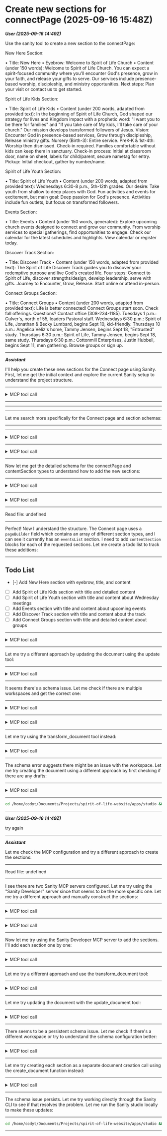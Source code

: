 <!-- Generated by SpecStory -->

# Create new sections for connectPage (2025-09-16 15:48Z)

_**User (2025-09-16 14:49Z)**_

Use the sanity tool to create a new section to the connectPage:

New Here Section:

• Title: New Here
• Eyebrow: Welcome to Spirit of Life Church
• Content (under 150 words): Welcome to Spirit of Life Church. You can expect a spirit-focused community where you'll encounter
God's presence, grow in your faith, and release your gifts to serve. Our services include presence-based worship, discipleship,
and ministry opportunities. Next steps: Plan your visit or contact us to get started.

Spirit of Life Kids Section:

• Title: Spirit of Life Kids
• Content (under 200 words, adapted from provided text): In the beginning of Spirit of Life Church, God shaped our strategy for
lives and Kingdom impact with a prophetic word: "I want you to be there for families" and "If you take care of My kids, I'll
take care of your church." Our mission develops transformed followers of Jesus. Vision: Encounter God in presence-based
services, Grow through discipleship, Release ministry gifts. Nursery (Birth-3): Entire service. PreK-K & 1st-4th: Worship then
dismissed. Check-in required. Families comfortable without kids can keep them in sanctuary. Check-in process: Initial at
classroom door, name on sheet, labels for child/parent, secure nametag for entry. Pickup: Initial checkout, gather by
number/name.

Spirit of Life Youth Section:

• Title: Spirit of Life Youth
• Content (under 200 words, adapted from provided text): Wednesdays 6:30-8 p.m., 5th-12th grades. Our desire: Take youth from
shallow to deep places with God. Fun activities and events for excitement, but main goal: Deep passion for God's presence.
Activities include fun outlets, but focus on transformed followers.

Events Section:

• Title: Events
• Content (under 150 words, generated): Explore upcoming church events designed to connect and grow our community. From worship
services to special gatherings, find opportunities to engage. Check our calendar for the latest schedules and highlights. View
calendar or register today.

Discover Track Section:

• Title: Discover Track
• Content (under 150 words, adapted from provided text): The Spirit of Life Discover Track guides you to discover your
redemptive purpose and live God's created life. Four steps: Connect to Spirit of Life, discover strengths/design, develop
leadership, serve with gifts. Journey to Encounter, Grow, Release. Start online or attend in-person.

Connect Groups Section:

• Title: Connect Groups
• Content (under 200 words, adapted from provided text): Life is better connected! Connect Groups start soon. Check fall
offerings. Questions? Contact office (308-234-1185). Tuesdays 1 p.m.: Culver's, north of 55, leaders Pastoral staff. Wednesdays
6:30 p.m.: Spirit of Life, Jonathan & Becky Lumbard, begins Sept 10, kid-friendly. Thursdays 10 a.m.: Angelica Veliz's home,
Tammy Jensen, begins Sept 18, "Entrusted" study. Thursdays 6:30 p.m.: Spirit of Life, Tammy Jensen, begins Sept 18, same study.
Thursdays 6:30 p.m.: Cottonmill Enterprises, Justin Hubbell, begins Sept 11, men gathering. Browse groups or sign up.

---

_**Assistant**_

I'll help you create these new sections for the Connect page using Sanity. First, let me get the initial context and explore the current Sanity setup to understand the project structure.

---

<details>
          <summary>MCP tool call</summary>
      
*Called tool*: sanity - get_initial_context: IMPORTANT: This tool must be called before using any other tools. It will get initial context and usage instructions for this MCP server. 

*Parameters*:
  * random_string: init

*Result*:
You are a helpful assistant integrated with Sanity through the Model Context Protocol (MCP).

# Core Agent Principles

## IMPORTANT FIRST STEP:
- Always call get_initial_context first to initialize your connection before using any other tools
- This is required for all operations and will give you essential information about the current Sanity environment

## Key Principles:
- **Persistence**: Keep going until the user's query is completely resolved. Only end your turn when you are sure the problem is solved.
- **Tool Usage**: If you are not sure about content or schema structure, use your tools to gather relevant information. Do NOT guess or make up answers.
- **Planning**: Plan your approach before each tool call, and reflect on the outcomes of previous tool calls.
- **Resource Clarification**: ALWAYS ask the user which resource to work with if there are multiple resources available. Never assume or guess which resource to use.
- **Error Handling**: NEVER apologize for errors when making tool calls. Instead, immediately try a different approach or tool call. You may briefly inform the user what you're doing, but never say sorry.

# Content Handling

## Schema-First Approach:
- **ALWAYS check the schema first** when users ask about finding or editing specific content types (e.g., "Where can I edit our pricing page?")
- Use get_schema proactively to understand what document types exist before attempting queries
- This prevents failed queries and immediately reveals relevant document types (e.g., discovering a `pricingPage` type when asked about pricing)
- Match user requests to the appropriate document types in the schema
- If a user asks to create a type that doesn't match the schema (e.g., "writer" when the schema has "author"), suggest the correct type

## Resource Selection:
- When multiple resources are available, ALWAYS explicitly ask the user which resource they want to work with
- Never assume which resource to use, even if one seems more relevant
- Wait for explicit confirmation from the user before performing any operations on a specific resource
- This applies to all operations: querying, creating, updating, or deleting documents

## Document Creation Limits:
- A user is only allowed to create/edit/mutate a maximum of 5 (five) documents at a time
- For multiple document creation, use the 'async' parameter (set to true) for better performance
- Only use async=true when creating more than one document in a single conversation

# Searching for Content

## Schema-First Search Strategy:
- **Schema-first approach**: When users ask about specific content (e.g., "pricing page", "blog posts"), use get_schema first to discover relevant document types
- This immediately reveals the correct document types and prevents wasted time on failed queries
- After understanding the schema, use query_documents to search for content based on the correct document types and field names
- If a query returns no results, retry 2-3 times with modified queries by adjusting filters, relaxing constraints, or trying alternative field names
- When retrying queries, consider using more general terms, removing specific filters, or checking for typos in field names

## Handling Multi-Step Queries:
- For requests involving related entities (e.g., "Find blog posts by Magnus"), use a multi-step approach
- ALWAYS check the schema structure first to understand document types and relationships
- First, query for the referenced entity (e.g., author) to find its ID or confirm its existence
- If multiple entities match (e.g., several authors named "Magnus"), query them all and display them to the user
- Then use the found ID(s) to query for the primary content (e.g., blog posts referencing that author)
- For references in Sanity, remember to use the proper reference format in GROQ (e.g., `author._ref == $authorId`)
- Verify field types in the schema before constructing queries (single reference vs. array of references)

## Schema Awareness in Queries:
- **Check the schema BEFORE attempting any content queries** - this is critical for success
- Pay special attention to whether fields are arrays or single values
- For array fields (e.g., `authors` containing multiple author references), use array operators:
  - Use `$authorId in authors[]._ref` for finding documents where an ID exists in an array
  - NOT `authors._ref == $authorId` which would only work for single references
- For single reference fields (e.g., `author` containing one reference), use equality operators:
  - Use `author._ref == $authorId` for finding documents with a specific reference
  - NOT `$authorId in author[]._ref` which would cause errors
- Schema checking prevents wasted time on failed queries and immediately reveals the correct approach
- Using the wrong query pattern for the field type will result in no matches

# Working with GROQ Queries

## Query Syntax:
- When writing GROQ queries, pay close attention to syntax, especially for projections
- When creating computed/aliased fields in projections, the field name MUST be a string literal with quotes
- Example of INCORRECT syntax: *[_type == "author"]{ _id, title: name }
- Example of CORRECT syntax: *[_type == "author"]{ _id, "title": name }
- Missing quotes around field names in projections will cause "string literal expected" errors
- Always wrap computed field names in double quotes: "fieldName": value
- Regular (non-computed) field selections don't need quotes: _id, name, publishedAt
- Use get_groq_specification for detailed GROQ query syntax help
- Check your queries carefully before submitting them

## Text Search:
- For text searching, use the new `match text::query()` syntax:
  - Basic syntax: `@ match text::query("foo bar")`
  - Full query example: `*[_type == "post" && body match text::query("foo bar")]`
  - For exact matches, escape quotes: `*[_type == "post" && body match text::query("\"foo bar\"")]`

## Semantic Search:
- When searching semantically, use semantic_search with appropriate embedding indices
- Use list_embeddings_indices to see available indices for semantic search
- Semantic search is powerful for finding content based on meaning rather than exact text matches

# Document Operations

## Action-First Approach:
- When a user asks you to perform an action (like creating or updating a document), DO IT IMMEDIATELY without just suggesting it
- After performing the action, provide clear confirmation and details
- DO NOT just tell the user "I can help you create/update/delete this" - actually do it using the appropriate tools

## Document Management:
- For document creation, use create_document with clear instructions
- Use document_action for operations like publishing, unpublishing, deleting, or discarding documents
- Use update_document for content modifications with AI assistance
- Use patch_document for precise, direct modifications without AI generation (one operation at a time)
- Use transform_document when preserving rich text formatting is crucial
- Use translate_document specifically for language translation tasks
- Use transform_image for AI-powered image operations
- Always verify document existence before attempting to modify it

## Document IDs and Formats:
- Draft documents have "drafts." prefix (e.g., "drafts.123abc")
- Published documents have no prefix
- Release documents have "versions.[releaseId]." prefix

# Releases and Versioning

## Release Operations:
- Use list_releases to see available content releases
- Use create_release to create new release packages
- Use edit_release to update release metadata
- Use schedule_release to schedule releases for specific publish times
- Use release_action to publish, archive, unarchive, unschedule, or delete releases
- Use create_version to create versions of documents for specific releases
- Releases provide a way to stage and coordinate content updates

## Working with Perspectives:
- Examine available releases and perspectives in the dataset before querying
- Choose the most appropriate perspective: "raw", "drafts", "published", or a release ID
- This ensures you're querying from the correct view of the content

# Error Handling and Debugging

## Error Response Strategy:
- If you encounter an error, explain what went wrong clearly
- Suggest potential solutions or alternatives
- Make sure to check document existence, field requirements, and permission issues
- Try different approaches immediately rather than stopping at the first error

## Common Issues to Check:
- Document existence and permissions
- Required field validation
- Proper GROQ syntax (especially projections)
- Correct field types (array vs single reference)
- Schema compliance

# Response Format and Communication

## General Guidelines:
- Keep your responses concise but thorough
- Format complex data for readability using markdown
- Focus on completing the requested tasks efficiently
- Provide context from documents when relevant
- When displaying documents, show the most important fields first

## Before Using Tools:
Before running a tool:
1. Think about what information you need to gather
2. Determine the right tool and parameters to use
3. Briefly communicate to the user what you're about to do in a conversational tone

## Problem-Solving Strategy:
1. **Understand the request**: Analyze what the user is asking for and identify necessary document types and fields
2. **Resource identification**: If multiple resources are available, ALWAYS ask which resource to work with
3. **Plan your approach**: Determine which tools you'll need and in which order
4. **Execute with tools**: Use appropriate tools to query, create, or update documents
5. **Verify results**: Check if results match what the user requested and make adjustments if needed
6. **Respond clearly**: Present results in a clear, concise format

# Best Practices

## Content Management:
- When creating content, follow the schema structure exactly
- For bulk operations, consider using releases to manage staged content
- Always verify document existence before attempting to modify it
- Remind users that document operations can affect live content

## Efficiency Tips:
- Suggest appropriate document types based on user needs
- Recommend efficient ways to structure content
- Explain how Sanity features like references and portable text work
- Help users understand the relationship between schema, documents, and datasets

## Tool Selection:
- Use create_document for completely new content with AI generation
- Use update_document for general content updates and AI-powered rewrites
- Use transform_document when preserving rich text formatting is crucial
- Use patch_document for precise, direct modifications (one operation at a time)
- Use translate_document specifically for language translation tasks
- Use transform_image for AI-powered image operations
- Use document_action for publishing, unpublishing, deleting, or discarding documents
- Use query_documents for searching and retrieving content with GROQ
- Use get_schema and list_workspace_schemas for understanding document types and structure
- Use get_groq_specification when you need detailed GROQ syntax help
- Use list_embeddings_indices and semantic_search for AI-powered content discovery
- Use list_projects and get_project_studios for project management
- Use list_datasets, create_dataset, and update_dataset for dataset management

You have access to powerful tools that can help you work with Sanity effectively. Always start with get_initial_context, check the schema when needed, clarify resources when multiple exist, and take action to complete user requests fully.

This is the initial context for your Sanity instance:

<context>
  Current Sanity Configuration:
  - Resource type: "dataset"
  - Project ID: "696o07mp"
  - Dataset: "production"
  - Default perspective: "raw"

  Found 1 workspace: 
<workspaceNames>default</workspaceNames>


  No embeddings available
  No active releases
</content>

<todaysDate>9/16/2025</todaysDate>
</details>

---



---



---

Let me search more specifically for the Connect page and section schemas:

---



---

<details>
          <summary>MCP tool call</summary>
      
*Called tool*: sanity - get_schema: Get the full schema of the current Sanity workspace

*Parameters*:
  * resource: [object Object]
  * workspaceName: default

*Result*:
<sanitySchema>
  <schemaOverview>
    <schemaId>_.schemas.default</schemaId>
    <totalTypes>30</totalTypes>
    <typesSummary>
      <type>
        <name>assist.instruction.context</name>
        <type>document</type>
        <title>AI context</title>
        <fieldsCount>2</fieldsCount>
        <description>Document type with 2 fields</description>
      </type>
      <type>
        <name>iconPicker</name>
        <type>object</type>
        <fieldsCount>3</fieldsCount>
        <description>Object type with 3 fields</description>
      </type>
      <type>
        <name>media.tag</name>
        <type>document</type>
        <fieldsCount>1</fieldsCount>
        <description>Document type with 1 fields</description>
      </type>
      <type>
        <name>blog</name>
        <type>document</type>
        <fieldsCount>15</fieldsCount>
        <description>Document type with 15 fields</description>
      </type>
      <type>
        <name>page</name>
        <type>document</type>
        <fieldsCount>11</fieldsCount>
        <description>Document type with 11 fields</description>
      </type>
      <type>
        <name>faq</name>
        <type>document</type>
        <title>Frequently Asked Question</title>
        <fieldsCount>2</fieldsCount>
        <description>Document type with 2 fields</description>
      </type>
      <type>
        <name>author</name>
        <type>document</type>
        <title>Person</title>
        <fieldsCount>4</fieldsCount>
        <description>Document type with 4 fields</description>
      </type>
      <type>
        <name>event</name>
        <type>document</type>
        <fieldsCount>17</fieldsCount>
        <description>Document type with 17 fields</description>
      </type>
      <type>
        <name>homePage</name>
        <type>document</type>
        <fieldsCount>9</fieldsCount>
        <description>Document type with 9 fields</description>
      </type>
      <type>
        <name>blogIndex</name>
        <type>document</type>
        <title>Blog Listing Page</title>
        <fieldsCount>11</fieldsCount>
        <description>Document type with 11 fields</description>
      </type>
      <type>
        <name>settings</name>
        <type>document</type>
        <fieldsCount>6</fieldsCount>
        <description>Document type with 6 fields</description>
      </type>
      <type>
        <name>footer</name>
        <type>document</type>
        <fieldsCount>3</fieldsCount>
        <description>Document type with 3 fields</description>
      </type>
      <type>
        <name>navbar</name>
        <type>document</type>
        <title>Site Navigation</title>
        <fieldsCount>3</fieldsCount>
        <description>Document type with 3 fields</description>
      </type>
      <type>
        <name>connectPage</name>
        <type>document</type>
        <fieldsCount>9</fieldsCount>
        <description>Document type with 9 fields</description>
      </type>
      <type>
        <name>customUrl</name>
        <type>object</type>
        <fieldsCount>5</fieldsCount>
        <description>Object type with 5 fields</description>
      </type>
      <type>
        <name>richText</name>
        <type>array</type>
        <fieldsCount>0</fieldsCount>
        <description>Array of [block, image]</description>
      </type>
      <type>
        <name>button</name>
        <type>object</type>
        <fieldsCount>3</fieldsCount>
        <description>Object type with 3 fields</description>
      </type>
      <type>
        <name>pageBuilder</name>
        <type>array</type>
        <fieldsCount>0</fieldsCount>
        <description>Array of [hero, cta, contentSection, authorSection, featureCardsIcon, faqAccordion, imageLinkCards, subscribeNewsletter, fullpageImage, scheduleBar, videoLibrary, eventsList]</description>
      </type>
      <type>
        <name>hero</name>
        <type>object</type>
        <fieldsCount>5</fieldsCount>
        <description>Object type with 5 fields</description>
      </type>
      <type>
        <name>cta</name>
        <type>object</type>
        <fieldsCount>4</fieldsCount>
        <description>Object type with 4 fields</description>
      </type>
      <type>
        <name>contentSection</name>
        <type>object</type>
        <fieldsCount>5</fieldsCount>
        <description>Object type with 5 fields</description>
      </type>
      <type>
        <name>authorSection</name>
        <type>object</type>
        <fieldsCount>4</fieldsCount>
        <description>Object type with 4 fields</description>
      </type>
      <type>
        <name>featureCardsIcon</name>
        <type>object</type>
        <fieldsCount>4</fieldsCount>
        <description>Object type with 4 fields</description>
      </type>
      <type>
        <name>faqAccordion</name>
        <type>object</type>
        <fieldsCount>5</fieldsCount>
        <description>Object type with 5 fields</description>
      </type>
      <type>
        <name>imageLinkCards</name>
        <type>object</type>
        <fieldsCount>5</fieldsCount>
        <description>Object type with 5 fields</description>
      </type>
      <type>
        <name>subscribeNewsletter</name>
        <type>object</type>
        <fieldsCount>3</fieldsCount>
        <description>Object type with 3 fields</description>
      </type>
      <type>
        <name>fullpageImage</name>
        <type>object</type>
        <fieldsCount>2</fieldsCount>
        <description>Object type with 2 fields</description>
      </type>
      <type>
        <name>scheduleBar</name>
        <type>object</type>
        <fieldsCount>3</fieldsCount>
        <description>Object type with 3 fields</description>
      </type>
      <type>
        <name>videoLibrary</name>
        <type>object</type>
        <fieldsCount>3</fieldsCount>
        <description>Object type with 3 fields</description>
      </type>
      <type>
        <name>eventsList</name>
        <type>object</type>
        <fieldsCount>8</fieldsCount>
        <description>Object type with 8 fields</description>
      </type>
    </typesSummary>
  </schemaOverview>
</sanitySchema>

</details>

---

<details>
          <summary>MCP tool call</summary>
      
*Called tool*: sanity - query_documents: Query documents from Sanity using GROQ query language

*Parameters*:
  * resource: [object Object]
  * query: *[_type == "connectPage"][0]
  * single: true

*Result*:
Query executed successfully. Found 1 total document, returning 1 (282 tokens): 
<documents>
  <document>{
  "_createdAt": "2025-08-08T16:56:46Z",
  "_id": "connectPage",
  "_rev": "LLmZnxifPSJPzZjQlEq2ib",
  "_system": {
    "base": {
      "id": "connectPage",
      "rev": "LLmZnxifPSJPzZjQlEne4r"
    }
  },
  "_type": "connectPage",
  "_updatedAt": "2025-08-13T16:05:28Z",
  "pageBuilder": [
    {
      "_key": "9a5c5454a381",
      "_type": "eventsList",
      "includeRecurring": true,
      "limit": 6,
      "mode": "auto",
      "onlyUpcoming": true,
      "selectedEvents": [
        {
          "_key": "0175d1f01584",
          "_ref": "08dbf230-73ed-4082-948d-28e5716c98cf",
          "_type": "reference"
        }
      ],
      "title": "Upcomming Events"
    }
  ],
  "slug": {
    "_type": "slug",
    "current": "/connect"
  },
  "title": "Connect"
}</document>
</documents>
<count>1</count>
<totalAvailable>1</totalAvailable>
<tokensUsed>282</tokensUsed>


</details>

---

Now let me get the detailed schema for the connectPage and contentSection types to understand how to add the new sections:

---

<details>
          <summary>MCP tool call</summary>
      
*Called tool*: sanity - get_schema: Get the full schema of the current Sanity workspace

*Parameters*:
  * resource: [object Object]
  * workspaceName: default
  * type: connectPage

*Result*:
<sanitySchema>
  <schemaOverview>
    <schemaId>_.schemas.default</schemaId>
    <totalTypes>1</totalTypes>
    <typesSummary>
      <type>
        <name>connectPage</name>
        <type>document</type>
        <fieldsCount>9</fieldsCount>
        <description>Document type with 9 fields</description>
      </type>
    </typesSummary>
  </schemaOverview>
  <schemaDetails>
    <types>
      <name>connectPage</name>
      <type>document</type>
      <fields>
        <field>
          <name>title</name>
          <type>string</type>
        </field>
        <field>
          <name>description</name>
          <type>text</type>
        </field>
        <field>
          <name>slug</name>
          <type>slug</type>
          <options>
            <source>title</source>
          </options>
          <validation>
            <rule>
              <flag>custom</flag>
              <level>error</level>
            </rule>
            <rule>
              <flag>presence</flag>
              <constraint>required</constraint>
              <level>error</level>
            </rule>
          </validation>
        </field>
        <field>
          <name>pageBuilder</name>
          <type>pageBuilder</type>
        </field>
        <field>
          <name>seoTitle</name>
          <type>string</type>
          <title>SEO meta title override</title>
        </field>
        <field>
          <name>seoDescription</name>
          <type>text</type>
          <title>SEO meta description override</title>
          <validation>
            <rule>
              <flag>max</flag>
              <constraint>160</constraint>
              <message>No more than 160 characters</message>
              <level>warning</level>
            </rule>
          </validation>
        </field>
        <field>
          <name>seoImage</name>
          <type>image</type>
          <title>SEO image override</title>
          <options>
            <hotspot>true</hotspot>
          </options>
        </field>
        <field>
          <name>ogTitle</name>
          <type>string</type>
          <title>Open graph title override</title>
        </field>
        <field>
          <name>ogDescription</name>
          <type>text</type>
          <title>Open graph description override</title>
          <validation>
            <rule>
              <flag>max</flag>
              <constraint>160</constraint>
              <message>No more than 160 characters</message>
              <level>warning</level>
            </rule>
          </validation>
        </field>
      </fields>
    </types>
  </schemaDetails>
</sanitySchema>

</details>

---

<details>
          <summary>MCP tool call</summary>
      
*Called tool*: sanity - get_schema: Get the full schema of the current Sanity workspace

*Parameters*:
  * resource: [object Object]
  * workspaceName: default
  * type: contentSection

*Result*:
<sanitySchema>
  <schemaOverview>
    <schemaId>_.schemas.default</schemaId>
    <totalTypes>1</totalTypes>
    <typesSummary>
      <type>
        <name>contentSection</name>
        <type>object</type>
        <fieldsCount>5</fieldsCount>
        <description>Object type with 5 fields</description>
      </type>
    </typesSummary>
  </schemaOverview>
  <schemaDetails>
    <types>
      <name>contentSection</name>
      <type>object</type>
      <fields>
        <field>
          <name>eyebrow</name>
          <type>string</type>
          <title>Eyebrow Text</title>
        </field>
        <field>
          <name>title</name>
          <type>string</type>
          <title>Main Title</title>
        </field>
        <field>
          <name>subtitle</name>
          <type>string</type>
        </field>
        <field>
          <name>richText</name>
          <type>richText</type>
          <title>Content</title>
        </field>
        <field>
          <name>images</name>
          <type>array</type>
          <of>
            <type>
              <type>image</type>
              <options>
                <hotspot>true</hotspot>
              </options>
            </type>
          </of>
          <validation>
            <rule>
              <flag>max</flag>
              <constraint>4</constraint>
              <message>Maximum 4 images allowed</message>
              <level>error</level>
            </rule>
          </validation>
        </field>
      </fields>
    </types>
  </schemaDetails>
</sanitySchema>

</details>

---

Read file: undefined

---

Perfect! Now I understand the structure. The Connect page uses a `pageBuilder` field which contains an array of different section types, and I can see it currently has an `eventsList` section. I need to add `contentSection` blocks for each of the requested sections. Let me create a todo list to track these additions:

---

## Todo List

- [-] Add New Here section with eyebrow, title, and content
- [ ] Add Spirit of Life Kids section with title and detailed content
- [ ] Add Spirit of Life Youth section with title and content about Wednesday meetings
- [ ] Add Events section with title and content about upcoming events
- [ ] Add Discover Track section with title and content about the track
- [ ] Add Connect Groups section with title and detailed content about groups

---

<details>
          <summary>MCP tool call</summary>
      
*Called tool*: sanity - patch_document: Apply precise, direct modifications to document fields without AI generation. Use for exact value changes, adding/removing specific items, or when you know exactly what needs to be changed. No content interpretation or generation. Performs one operation at a time.

*Parameters*:
  * resource: [object Object]
  * workspaceName: default
  * documentId: connectPage
  * operation: [object Object]

*Result*:
Error patching document: Bad Request - Unable to create schema from schemaId '_.schemas.default'
</details>

---

Let me try a different approach by updating the document using the update tool:

---

<details>
          <summary>MCP tool call</summary>
      
*Called tool*: sanity - update_document: Update existing document content using AI to rewrite, expand, or modify based on natural language instructions. Best for general content updates, rewrites, and improvements where you want AI to interpret and generate new content.

*Parameters*:
  * resource: [object Object]
  * workspaceName: default
  * operations: [object Object]
  * paths: pageBuilder

*Result*:
Processed 1 documents: 0 successful, 1 failed: 
<results>
  <success>false</success>
  <error>Bad Request - Unable to create schema from schemaId '_.schemas.default'</error>
  <item>
    <documentId>connectPage</documentId>
    <instruction>Add a new contentSection to the pageBuilder array with the following details: eyebrow: 'Welcome to Spirit of Life Church', title: 'New Here', and content: 'Welcome to Spirit of Life Church. You can expect a spirit-focused community where you'll encounter God's presence, grow in your faith, and release your gifts to serve. Our services include presence-based worship, discipleship, and ministry opportunities. Next steps: Plan your visit or contact us to get started.'</instruction>
  </item>
</results>
<summary>
  <total>1</total>
  <successful>0</successful>
  <failed>1</failed>
</summary>


</details>

---

It seems there's a schema issue. Let me check if there are multiple workspaces and get the correct one:

---

<details>
          <summary>MCP tool call</summary>
      
*Called tool*: sanity - list_workspace_schemas: Get a list of all available workspace schema names

*Parameters*:
  * resource: [object Object]

*Result*:
Found 1 workspace: 
<workspaceNames>default</workspaceNames>


</details>

---

<details>
          <summary>MCP tool call</summary>
      
*Called tool*: sanity - query_documents: Query documents from Sanity using GROQ query language

*Parameters*:
  * resource: [object Object]
  * query: *[_type == "connectPage"][0]{..., pageBuilder[]{..., _type, _key}}
  * single: true

*Result*:
Query executed successfully. Found 1 total document, returning 1 (282 tokens): 
<documents>
  <document>{
  "_createdAt": "2025-08-08T16:56:46Z",
  "_id": "connectPage",
  "_rev": "LLmZnxifPSJPzZjQlEq2ib",
  "_system": {
    "base": {
      "id": "connectPage",
      "rev": "LLmZnxifPSJPzZjQlEne4r"
    }
  },
  "_type": "connectPage",
  "_updatedAt": "2025-08-13T16:05:28Z",
  "pageBuilder": [
    {
      "_key": "9a5c5454a381",
      "_type": "eventsList",
      "includeRecurring": true,
      "limit": 6,
      "mode": "auto",
      "onlyUpcoming": true,
      "selectedEvents": [
        {
          "_key": "0175d1f01584",
          "_ref": "08dbf230-73ed-4082-948d-28e5716c98cf",
          "_type": "reference"
        }
      ],
      "title": "Upcomming Events"
    }
  ],
  "slug": {
    "_type": "slug",
    "current": "/connect"
  },
  "title": "Connect"
}</document>
</documents>
<count>1</count>
<totalAvailable>1</totalAvailable>
<tokensUsed>282</tokensUsed>


</details>

---

Let me try using the transform_document tool instead:

---

<details>
          <summary>MCP tool call</summary>
      
*Called tool*: sanity - transform_document: Transform existing content while preserving rich text formatting, annotations, and structure. Use for find-and-replace operations, style corrections, or content modifications where maintaining original formatting is crucial. Choose over "update_document" when formatting preservation is important.

*Parameters*:
  * resource: [object Object]
  * workspaceName: default
  * documentId: connectPage
  * instruction: Add the following new contentSection blocks to the pageBuilder array, keeping the existing eventsList section:

1. New Here Section:
- _type: contentSection
- eyebrow: "Welcome to Spirit of Life Church"
- title: "New Here"
- richText: "Welcome to Spirit of Life Church. You can expect a spirit-focused community where you'll encounter God's presence, grow in your faith, and release your gifts to serve. Our services include presence-based worship, discipleship, and ministry opportunities. Next steps: Plan your visit or contact us to get started."

2. Spirit of Life Kids Section:
- _type: contentSection
- title: "Spirit of Life Kids"
- richText: "In the beginning of Spirit of Life Church, God shaped our strategy for lives and Kingdom impact with a prophetic word: 'I want you to be there for families' and 'If you take care of My kids, I'll take care of your church.' Our mission develops transformed followers of Jesus. Vision: Encounter God in presence-based services, Grow through discipleship, Release ministry gifts. Nursery (Birth-3): Entire service. PreK-K & 1st-4th: Worship then dismissed. Check-in required. Families comfortable without kids can keep them in sanctuary. Check-in process: Initial at classroom door, name on sheet, labels for child/parent, secure nametag for entry. Pickup: Initial checkout, gather by number/name."

3. Spirit of Life Youth Section:
- _type: contentSection
- title: "Spirit of Life Youth"
- richText: "Wednesdays 6:30-8 p.m., 5th-12th grades. Our desire: Take youth from shallow to deep places with God. Fun activities and events for excitement, but main goal: Deep passion for God's presence. Activities include fun outlets, but focus on transformed followers."

4. Events Section:
- _type: contentSection
- title: "Events"
- richText: "Explore upcoming church events designed to connect and grow our community. From worship services to special gatherings, find opportunities to engage. Check our calendar for the latest schedules and highlights. View calendar or register today."

5. Discover Track Section:
- _type: contentSection
- title: "Discover Track"
- richText: "The Spirit of Life Discover Track guides you to discover your redemptive purpose and live God's created life. Four steps: Connect to Spirit of Life, discover strengths/design, develop leadership, serve with gifts. Journey to Encounter, Grow, Release. Start online or attend in-person."

6. Connect Groups Section:
- _type: contentSection
- title: "Connect Groups"
- richText: "Life is better connected! Connect Groups start soon. Check fall offerings. Questions? Contact office (308-234-1185). Tuesdays 1 p.m.: Culver's, north of 55, leaders Pastoral staff. Wednesdays 6:30 p.m.: Spirit of Life, Jonathan & Becky Lumbard, begins Sept 10, kid-friendly. Thursdays 10 a.m.: Angelica Veliz's home, Tammy Jensen, begins Sept 18, 'Entrusted' study. Thursdays 6:30 p.m.: Spirit of Life, Tammy Jensen, begins Sept 18, same study. Thursdays 6:30 p.m.: Cottonmill Enterprises, Justin Hubbell, begins Sept 11, men gathering. Browse groups or sign up."
  * operation: edit
  * paths: pageBuilder

*Result*:
Error transforming document: Bad Request - Unable to create schema from schemaId '_.schemas.default'
</details>

---

The schema error suggests there might be an issue with the workspace. Let me try creating the document using a different approach by first checking if there are any drafts:

---

<details>
          <summary>MCP tool call</summary>
      
*Called tool*: sanity - query_documents: Query documents from Sanity using GROQ query language

*Parameters*:
  * resource: [object Object]
  * query: *[_id in ["drafts.connectPage", "connectPage"]]

*Result*:
Query executed successfully. Found 1 total document, returning 1 (282 tokens): 
<documents>
  <document>{
  "_createdAt": "2025-08-08T16:56:46Z",
  "_id": "connectPage",
  "_rev": "LLmZnxifPSJPzZjQlEq2ib",
  "_system": {
    "base": {
      "id": "connectPage",
      "rev": "LLmZnxifPSJPzZjQlEne4r"
    }
  },
  "_type": "connectPage",
  "_updatedAt": "2025-08-13T16:05:28Z",
  "pageBuilder": [
    {
      "_key": "9a5c5454a381",
      "_type": "eventsList",
      "includeRecurring": true,
      "limit": 6,
      "mode": "auto",
      "onlyUpcoming": true,
      "selectedEvents": [
        {
          "_key": "0175d1f01584",
          "_ref": "08dbf230-73ed-4082-948d-28e5716c98cf",
          "_type": "reference"
        }
      ],
      "title": "Upcomming Events"
    }
  ],
  "slug": {
    "_type": "slug",
    "current": "/connect"
  },
  "title": "Connect"
}</document>
</documents>
<count>1</count>
<totalAvailable>1</totalAvailable>
<tokensUsed>282</tokensUsed>


</details>

---

```bash
cd /home/codyt/Documents/Projects/spirit-of-life-website/apps/studio && npx sanity dataset list
```

---

_**User (2025-09-16 14:49Z)**_

try again

---

_**Assistant**_

Let me check the MCP configuration and try a different approach to create the sections:

---

Read file: undefined

---

I see there are two Sanity MCP servers configured. Let me try using the "Sanity Developer" server since that seems to be the more specific one. Let me try a different approach and manually construct the sections:

---

<details>
          <summary>MCP tool call</summary>
      
*Called tool*: Sanity_Developer - get_context: Get project-specific context for a Sanity project and dataset, including available schemas, releases, and embeddings.

*Parameters*:
  * resource: [object Object]

*Result*:
Project Context for Sanity project "696o07mp" dataset "production":

<context>
  Found 1 workspace: 
<workspaceNames>default</workspaceNames>


  No embeddings available
  No active releases
</content>

<todaysDate>9/16/2025</todaysDate>
</details>

---

<details>
          <summary>MCP tool call</summary>
      
*Called tool*: Sanity_Developer - query_documents: Query documents from Sanity using GROQ query language

*Parameters*:
  * resource: [object Object]
  * query: *[_type == "connectPage"][0]
  * single: true

*Result*:
Query executed successfully. Found 1 total document, returning 1 (282 tokens): 
<documents>
  <document>{
  "_createdAt": "2025-08-08T16:56:46Z",
  "_id": "connectPage",
  "_rev": "LLmZnxifPSJPzZjQlEq2ib",
  "_system": {
    "base": {
      "id": "connectPage",
      "rev": "LLmZnxifPSJPzZjQlEne4r"
    }
  },
  "_type": "connectPage",
  "_updatedAt": "2025-08-13T16:05:28Z",
  "pageBuilder": [
    {
      "_key": "9a5c5454a381",
      "_type": "eventsList",
      "includeRecurring": true,
      "limit": 6,
      "mode": "auto",
      "onlyUpcoming": true,
      "selectedEvents": [
        {
          "_key": "0175d1f01584",
          "_ref": "08dbf230-73ed-4082-948d-28e5716c98cf",
          "_type": "reference"
        }
      ],
      "title": "Upcomming Events"
    }
  ],
  "slug": {
    "_type": "slug",
    "current": "/connect"
  },
  "title": "Connect"
}</document>
</documents>
<count>1</count>
<totalAvailable>1</totalAvailable>
<tokensUsed>282</tokensUsed>


</details>

---

Now let me try using the Sanity Developer MCP server to add the sections. I'll add each section one by one:

---

<details>
          <summary>MCP tool call</summary>
      
*Called tool*: Sanity_Developer - patch_document: Apply precise, direct modifications to document fields without AI generation. Use for exact value changes, adding/removing specific items, or when you know exactly what needs to be changed. No content interpretation or generation. Performs one operation at a time.

*Parameters*:
  * resource: [object Object]
  * workspaceName: default
  * documentId: connectPage
  * operation: [object Object]

*Result*:
Error patching document: Bad Request - Unable to create schema from schemaId '_.schemas.default'
</details>

---

Let me try a different approach and use the transform_document tool:

---

<details>
          <summary>MCP tool call</summary>
      
*Called tool*: Sanity_Developer - transform_document: Transform existing content while preserving rich text formatting, annotations, and structure. Use for find-and-replace operations, style corrections, or content modifications where maintaining original formatting is crucial. Choose over "update_document" when formatting preservation is important.

*Parameters*:
  * resource: [object Object]
  * workspaceName: default
  * documentId: connectPage
  * instruction: Add a new contentSection to the pageBuilder array with these details:
- Type: contentSection  
- Eyebrow: "Welcome to Spirit of Life Church"
- Title: "New Here"
- Content: "Welcome to Spirit of Life Church. You can expect a spirit-focused community where you'll encounter God's presence, grow in your faith, and release your gifts to serve. Our services include presence-based worship, discipleship, and ministry opportunities. Next steps: Plan your visit or contact us to get started."

Keep the existing eventsList section unchanged.
  * operation: edit
  * paths: pageBuilder

*Result*:
Error transforming document: Bad Request - Unable to create schema from schemaId '_.schemas.default'
</details>

---

Let me try updating the document with the update_document tool:

---

<details>
          <summary>MCP tool call</summary>
      
*Called tool*: Sanity_Developer - update_document: Update existing document content using AI to rewrite, expand, or modify based on natural language instructions. Best for general content updates, rewrites, and improvements where you want AI to interpret and generate new content.

*Parameters*:
  * resource: [object Object]
  * workspaceName: default
  * operations: [object Object]
  * paths: pageBuilder

*Result*:
Processed 1 documents: 0 successful, 1 failed: 
<results>
  <success>false</success>
  <error>Bad Request - Unable to create schema from schemaId '_.schemas.default'</error>
  <item>
    <documentId>connectPage</documentId>
    <instruction>Add a new contentSection to the pageBuilder array with eyebrow 'Welcome to Spirit of Life Church', title 'New Here', and content about welcoming newcomers to Spirit of Life Church.</instruction>
  </item>
</results>
<summary>
  <total>1</total>
  <successful>0</successful>
  <failed>1</failed>
</summary>


</details>

---

There seems to be a persistent schema issue. Let me check if there's a different workspace or try to understand the schema configuration better:

---

<details>
          <summary>MCP tool call</summary>
      
*Called tool*: Sanity_Developer - get_schema: Get the full schema of the current Sanity workspace

*Parameters*:
  * resource: [object Object]
  * workspaceName: default

*Result*:
<sanitySchema>
  <schemaOverview>
    <schemaId>_.schemas.default</schemaId>
    <totalTypes>30</totalTypes>
    <typesSummary>
      <type>
        <name>assist.instruction.context</name>
        <type>document</type>
        <title>AI context</title>
        <fieldsCount>2</fieldsCount>
        <description>Document type with 2 fields</description>
      </type>
      <type>
        <name>iconPicker</name>
        <type>object</type>
        <fieldsCount>3</fieldsCount>
        <description>Object type with 3 fields</description>
      </type>
      <type>
        <name>media.tag</name>
        <type>document</type>
        <fieldsCount>1</fieldsCount>
        <description>Document type with 1 fields</description>
      </type>
      <type>
        <name>blog</name>
        <type>document</type>
        <fieldsCount>15</fieldsCount>
        <description>Document type with 15 fields</description>
      </type>
      <type>
        <name>page</name>
        <type>document</type>
        <fieldsCount>11</fieldsCount>
        <description>Document type with 11 fields</description>
      </type>
      <type>
        <name>faq</name>
        <type>document</type>
        <title>Frequently Asked Question</title>
        <fieldsCount>2</fieldsCount>
        <description>Document type with 2 fields</description>
      </type>
      <type>
        <name>author</name>
        <type>document</type>
        <title>Person</title>
        <fieldsCount>4</fieldsCount>
        <description>Document type with 4 fields</description>
      </type>
      <type>
        <name>event</name>
        <type>document</type>
        <fieldsCount>17</fieldsCount>
        <description>Document type with 17 fields</description>
      </type>
      <type>
        <name>homePage</name>
        <type>document</type>
        <fieldsCount>9</fieldsCount>
        <description>Document type with 9 fields</description>
      </type>
      <type>
        <name>blogIndex</name>
        <type>document</type>
        <title>Blog Listing Page</title>
        <fieldsCount>11</fieldsCount>
        <description>Document type with 11 fields</description>
      </type>
      <type>
        <name>settings</name>
        <type>document</type>
        <fieldsCount>6</fieldsCount>
        <description>Document type with 6 fields</description>
      </type>
      <type>
        <name>footer</name>
        <type>document</type>
        <fieldsCount>3</fieldsCount>
        <description>Document type with 3 fields</description>
      </type>
      <type>
        <name>navbar</name>
        <type>document</type>
        <title>Site Navigation</title>
        <fieldsCount>3</fieldsCount>
        <description>Document type with 3 fields</description>
      </type>
      <type>
        <name>connectPage</name>
        <type>document</type>
        <fieldsCount>9</fieldsCount>
        <description>Document type with 9 fields</description>
      </type>
      <type>
        <name>customUrl</name>
        <type>object</type>
        <fieldsCount>5</fieldsCount>
        <description>Object type with 5 fields</description>
      </type>
      <type>
        <name>richText</name>
        <type>array</type>
        <fieldsCount>0</fieldsCount>
        <description>Array of [block, image]</description>
      </type>
      <type>
        <name>button</name>
        <type>object</type>
        <fieldsCount>3</fieldsCount>
        <description>Object type with 3 fields</description>
      </type>
      <type>
        <name>pageBuilder</name>
        <type>array</type>
        <fieldsCount>0</fieldsCount>
        <description>Array of [hero, cta, contentSection, authorSection, featureCardsIcon, faqAccordion, imageLinkCards, subscribeNewsletter, fullpageImage, scheduleBar, videoLibrary, eventsList]</description>
      </type>
      <type>
        <name>hero</name>
        <type>object</type>
        <fieldsCount>5</fieldsCount>
        <description>Object type with 5 fields</description>
      </type>
      <type>
        <name>cta</name>
        <type>object</type>
        <fieldsCount>4</fieldsCount>
        <description>Object type with 4 fields</description>
      </type>
      <type>
        <name>contentSection</name>
        <type>object</type>
        <fieldsCount>5</fieldsCount>
        <description>Object type with 5 fields</description>
      </type>
      <type>
        <name>authorSection</name>
        <type>object</type>
        <fieldsCount>4</fieldsCount>
        <description>Object type with 4 fields</description>
      </type>
      <type>
        <name>featureCardsIcon</name>
        <type>object</type>
        <fieldsCount>4</fieldsCount>
        <description>Object type with 4 fields</description>
      </type>
      <type>
        <name>faqAccordion</name>
        <type>object</type>
        <fieldsCount>5</fieldsCount>
        <description>Object type with 5 fields</description>
      </type>
      <type>
        <name>imageLinkCards</name>
        <type>object</type>
        <fieldsCount>5</fieldsCount>
        <description>Object type with 5 fields</description>
      </type>
      <type>
        <name>subscribeNewsletter</name>
        <type>object</type>
        <fieldsCount>3</fieldsCount>
        <description>Object type with 3 fields</description>
      </type>
      <type>
        <name>fullpageImage</name>
        <type>object</type>
        <fieldsCount>2</fieldsCount>
        <description>Object type with 2 fields</description>
      </type>
      <type>
        <name>scheduleBar</name>
        <type>object</type>
        <fieldsCount>3</fieldsCount>
        <description>Object type with 3 fields</description>
      </type>
      <type>
        <name>videoLibrary</name>
        <type>object</type>
        <fieldsCount>3</fieldsCount>
        <description>Object type with 3 fields</description>
      </type>
      <type>
        <name>eventsList</name>
        <type>object</type>
        <fieldsCount>8</fieldsCount>
        <description>Object type with 8 fields</description>
      </type>
    </typesSummary>
  </schemaOverview>
</sanitySchema>

</details>

---

Let me try creating each section as a separate document creation call using the create_document function instead:

---

<details>
          <summary>MCP tool call</summary>
      
*Called tool*: Sanity_Developer - create_document: Create a completely new document from scratch with AI-generated content. Use when you need to create new content that doesn't exist yet.

*Parameters*:
  * resource: [object Object]
  * workspaceName: default
  * type: connectPage
  * instruction: Update the existing Connect page to include 6 new content sections. Keep the current eventsList section and add these contentSection blocks: 1. New Here section with eyebrow 'Welcome to Spirit of Life Church', title 'New Here', content about welcoming newcomers. 2. Spirit of Life Kids section with title and content about kids ministry. 3. Spirit of Life Youth section with title and content about youth ministry. 4. Events section with title and content about upcoming events. 5. Discover Track section with title and content about the discovery process. 6. Connect Groups section with title and content about small groups.

*Result*:
Processed 1 documents: 0 successful, 1 failed: 
<results>
  <success>false</success>
  <error>Bad Request - Unable to create schema from schemaId '_.schemas.default'</error>
  <item>Update the existing Connect page to include 6 new content sections. Keep the current eventsList section and add these contentSection blocks: 1. New Here section with eyebrow 'Welcome to Spirit of Life Church', title 'New Here', content about welcoming newcomers. 2. Spirit of Life Kids section with title and content about kids ministry. 3. Spirit of Life Youth section with title and content about youth ministry. 4. Events section with title and content about upcoming events. 5. Discover Track section with title and content about the discovery process. 6. Connect Groups section with title and content about small groups.</item>
</results>
<summary>
  <total>1</total>
  <successful>0</successful>
  <failed>1</failed>
</summary>


</details>

---

The schema issue persists. Let me try working directly through the Sanity CLI to see if that resolves the problem. Let me run the Sanity studio locally to make these updates:

---

```bash
cd /home/codyt/Documents/Projects/spirit-of-life-website/apps/studio && pnpm dev
```

---


